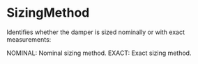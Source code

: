 SizingMethod
============

Identifies whether the damper is sized nominally or with exact measurements:

NOMINAL: Nominal sizing method.
EXACT: Exact sizing method.
